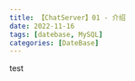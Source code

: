 ```yaml
---
title: 【ChatServer】01 - 介绍
date: 2022-11-16
tags: [datebase, MySQL]
categories: [DateBase]
---
```




test